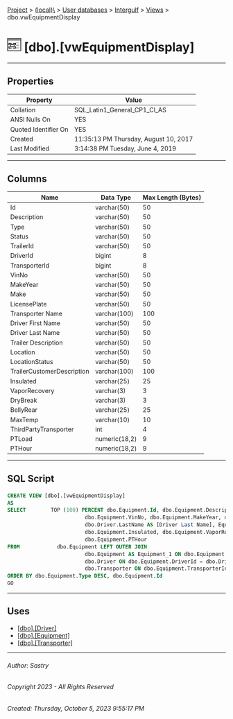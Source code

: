 #### 

[Project](../../../../index.md) > [(local)\\](../../../index.md) > [User databases](../../index.md) > [Intergulf](../index.md) > [Views](Views.md) > dbo.vwEquipmentDisplay

# ![Views](../../../../Images/View32.png) [dbo].[vwEquipmentDisplay]

---

## <a name="#properties"></a>Properties

| Property | Value |
|---|---|
| Collation | SQL_Latin1_General_CP1_CI_AS |
| ANSI Nulls On | YES |
| Quoted Identifier On | YES |
| Created | 11:35:13 PM Thursday, August 10, 2017 |
| Last Modified | 3:14:38 PM Tuesday, June 4, 2019 |


---

## <a name="#columns"></a>Columns

| Name | Data Type | Max Length (Bytes) |
|---|---|---|
| Id | varchar(50) | 50 |
| Description | varchar(50) | 50 |
| Type | varchar(50) | 50 |
| Status | varchar(50) | 50 |
| TrailerId | varchar(50) | 50 |
| DriverId | bigint | 8 |
| TransporterId | bigint | 8 |
| VinNo | varchar(50) | 50 |
| MakeYear | varchar(50) | 50 |
| Make | varchar(50) | 50 |
| LicensePlate | varchar(50) | 50 |
| Transporter Name | varchar(100) | 100 |
| Driver First Name | varchar(50) | 50 |
| Driver Last Name | varchar(50) | 50 |
| Trailer Description | varchar(50) | 50 |
| Location | varchar(50) | 50 |
| LocationStatus | varchar(50) | 50 |
| TrailerCustomerDescription | varchar(100) | 100 |
| Insulated | varchar(25) | 25 |
| VaporRecovery | varchar(3) | 3 |
| DryBreak | varchar(3) | 3 |
| BellyRear | varchar(25) | 25 |
| MaxTemp | varchar(10) | 10 |
| ThirdPartyTransporter | int | 4 |
| PTLoad | numeric(18,2) | 9 |
| PTHour | numeric(18,2) | 9 |


---

## <a name="#sqlscript"></a>SQL Script

```sql
CREATE VIEW [dbo].[vwEquipmentDisplay]
AS
SELECT        TOP (100) PERCENT dbo.Equipment.Id, dbo.Equipment.Description, dbo.Equipment.Type, dbo.Equipment.Status, dbo.Equipment.TrailerId, dbo.Equipment.DriverId, dbo.Equipment.TransporterId, 
                         dbo.Equipment.VinNo, dbo.Equipment.MakeYear, dbo.Equipment.Make, dbo.Equipment.LicensePlate, dbo.Transporter.Name AS [Transporter Name], dbo.Driver.FirstName AS [Driver First Name], 
                         dbo.Driver.LastName AS [Driver Last Name], Equipment_1.Description AS [Trailer Description], dbo.Equipment.Location, dbo.Equipment.LocationStatus, dbo.Equipment.TrailerCustomerDescription, 
                         dbo.Equipment.Insulated, dbo.Equipment.VaporRecovery, dbo.Equipment.DryBreak, dbo.Equipment.BellyRear, dbo.Equipment.MaxTemp, dbo.Equipment.ThirdPartyTransporter, dbo.Equipment.PTLoad, 
                         dbo.Equipment.PTHour
FROM            dbo.Equipment LEFT OUTER JOIN
                         dbo.Equipment AS Equipment_1 ON dbo.Equipment.TrailerId = Equipment_1.Id LEFT OUTER JOIN
                         dbo.Driver ON dbo.Equipment.DriverId = dbo.Driver.Id LEFT OUTER JOIN
                         dbo.Transporter ON dbo.Equipment.TransporterId = dbo.Transporter.Id
ORDER BY dbo.Equipment.Type DESC, dbo.Equipment.Id
GO

```


---

## <a name="#uses"></a>Uses

* [[dbo].[Driver]](../Tables/dbo_Driver.md)
* [[dbo].[Equipment]](../Tables/dbo_Equipment.md)
* [[dbo].[Transporter]](../Tables/dbo_Transporter.md)


---

###### Author:  Sastry

###### Copyright 2023 - All Rights Reserved

###### Created: Thursday, October 5, 2023 9:55:17 PM

